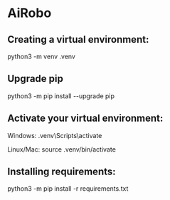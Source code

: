 # AiRobo

## Creating a virtual environment:
python3 -m venv .venv

## Upgrade pip
python3 -m pip install --upgrade pip

## Activate your virtual environment:
Windows: .venv\Scripts\activate

Linux/Mac: source .venv/bin/activate

## Installing requirements:
python3 -m pip install -r requirements.txt
